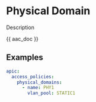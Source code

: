 # Physical Domain

Description

{{ aac_doc }}
## Examples

```yaml
apic:
  access_policies:
    physical_domains:
      - name: PHY1
        vlan_pool: STATIC1
```
